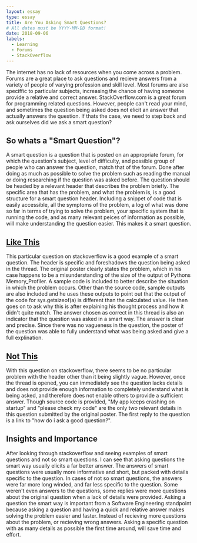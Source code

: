 ```yaml
---
layout: essay
type: essay
title: Are You Asking Smart Questions?
# All dates must be YYYY-MM-DD format!
date: 2018-09-06
labels:
  - Learning
  - Forums
  - StackOverflow
---
```


The internet has no lack of resources when you come across a problem. Forums are a great place to ask questions and recieve answers from a variety of people of varying profession and skill level. Most forums are also speciffic to particular subjects, increasing the chance of having someone provide a relative and correct answer. StackOverflow.com is a great forum for programming related questions. However, people can't read your mind, and sometimes the question being asked does not elicit an answer that actually answers the question. If thats the case, we need to step back and ask ourselves did we ask a smart question? 

## So whats a "Smart Question"? 

A smart question is a question that is posted on an appropriate forum, for which the question's subject, level of difficulty, and possible group of people who can answer the question, match that of the forum. Done after doing as much as possible to solve the problem such as reading the manual or doing researching if the question was asked before. The question should be headed by a relevant header that describes the problem briefly. The specific area that has the problem, and what the problem is, is a good structure for a smart question header. Including a snippet of code that is easily accessible, all the symptoms of the problem, a log of what was done so far in terms of trying to solve the problem, your specific system that is running the code, and as many relevant peices of information as possible, will make understanding the question easier. This makes it a smart question. 

## [Like This](https://stackoverflow.com/questions/52092194/reading-the-output-of-pythons-memory-profiler)

This particular question on stackoverflow is a good example of a smart question. The header is specific and foreshadows the question being asked in the thread. The original poster clearly states the problem, which in his case happens to be a misunderstanding of the size of the output of Pythons Memory_Profiler. A sample code is included to better describe the situation in which the problem occurs.  Other than the source code, sample outputs are also included and he uses these outputs to point out that the output of the code for sys.getsizeof(a) is different than the calculated value. He then goes on to ask why this is after explaining his thought process and how it didn't quite match. The answer chosen as correct in this thread is also an indicator that the question was asked in a smart way. The answer is clear and precise. Since there was no vagueness in the question, the poster of the question was able to fully understand what was being asked and give a full explination. 

## [Not This](https://stackoverflow.com/questions/52226238/my-splash-screen-keeps-on-crashing-and-force-closing-the-app)

With this question on stackoverflow, there seems to be no particular problem with the header other than it being slightly vague. However, once the thread is opened, you can immediately see the question lacks details and does not provide enough information to completely understand what is being asked, and therefore does not enable others to provide a sufficient answer. Though source code is provided, "My app keeps crashing on startup" and "please check my code" are the only two relevant details in this question submitted by the original poster. The first reply to the question is a link to "how do i ask a good question?". 

## Insights and Importance

After looking through stackoverflow and seeing examples of smart questions and not so smart questions. I can see that asking questions the smart way usually elicits a far better answer. The answers of smart questions were usually more informative and short, but packed with details specific to the question. In cases of not so smart questions, the answers were far more long winded, and far less specific to the question. Some weren't even answers to the questions, some replies were more questions about the original question when a lack of details were provided. Asking a question the smart way is important from a Software Engineering standpoint because asking a question and having a quick and relative answer makes solving the problem easier and faster. Instead of recieving more questions about the problem, or recieving wrong answers. Asking a specific question with as many details as possible the first time around, will save time and effort. 


